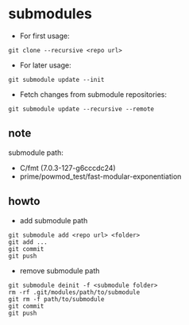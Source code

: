 # submodules

- For first usage:

```
git clone --recursive <repo url>
```

- For later usage:

```
git submodule update --init
```

- Fetch changes from submodule repositories:

```
git submodule update --recursive --remote
```

## note

submodule path:

- C/fmt (7.0.3-127-g6cccdc24)
- prime/powmod_test/fast-modular-exponentiation


## howto

* add submodule path
```
git submodule add <repo url> <folder>
git add ...
git commit
git push
```

* remove submodule path

```
git submodule deinit -f <submodule folder>
rm -rf .git/modules/path/to/submodule
git rm -f path/to/submodule
git commit
git push
```

